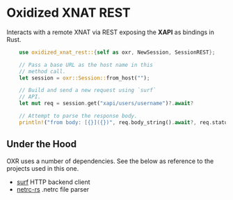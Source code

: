 # Oxidized XNAT REST
Interacts with a remote XNAT via REST exposing the **XAPI** as
bindings in Rust.

```rust
    use oxidized_xnat_rest::{self as oxr, NewSession, SessionREST};

    // Pass a base URL as the host name in this
    // method call.
    let session = oxr::Session::from_host("");

    // Build and send a new request using `surf`
    // API.
    let mut req = session.get("xapi/users/username")?.await?

    // Attempt to parse the response body.
    println!("from body: [{}]({})", req.body_string().await?, req.status());
```

## Under the Hood
OXR uses a number of dependencies. See the below as reference to the
projects used in this one.

- [surf](https://github.com/http-rs/surf) HTTP backend client
- [netrc-rs](https://github.com/yjhmelody/netrc-rs) .netrc file parser
